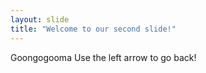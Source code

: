 ```yaml
---
layout: slide
title: "Welcome to our second slide!"
---
```

Goongogooma
Use the left arrow to go back!
